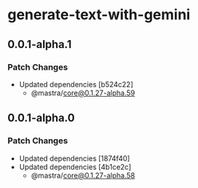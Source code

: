 # generate-text-with-gemini

## 0.0.1-alpha.1

### Patch Changes

- Updated dependencies [b524c22]
  - @mastra/core@0.1.27-alpha.59

## 0.0.1-alpha.0

### Patch Changes

- Updated dependencies [1874f40]
- Updated dependencies [4b1ce2c]
  - @mastra/core@0.1.27-alpha.58
